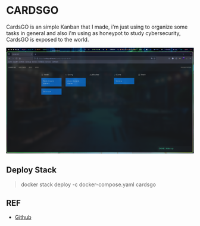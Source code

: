 # CARDSGO
CardsGO is an simple Kanban that I made, i'm just using to organize some tasks in general and also i'm using as honeypot to study cybersecurity, CardsGO is exposed to the world.

![painel](../../../../static/images/painel-cardsgo.png)

## Deploy Stack
> docker stack deploy -c docker-compose.yaml cardsgo

## REF
- [Github](https://github.com/AleixoLucas42/cardsgo)